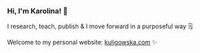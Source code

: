 ### Hi, I'm Karolina! 💬
I research, teach, publish 
& I move forward in a purposeful way 🗒️

Welcome to my personal website: [kuligowska.com](http://kuligowska.com) ✨

<!--
this is a ✨ _special_ ✨ repository because its `README.md` (this file) appears on your GitHub profile.

Here are some ideas to get you started:

- 🔭 I’m currently working on ...
- 🌱 I’m currently learning ...
- 👯 I’m looking to collaborate on ...
- 🤔 I’m looking for help with ...
- 💬 Ask me about ...
- 📫 How to reach me: ...
- 😄 Pronouns: ...
- ⚡ Fun fact: ...
-->
